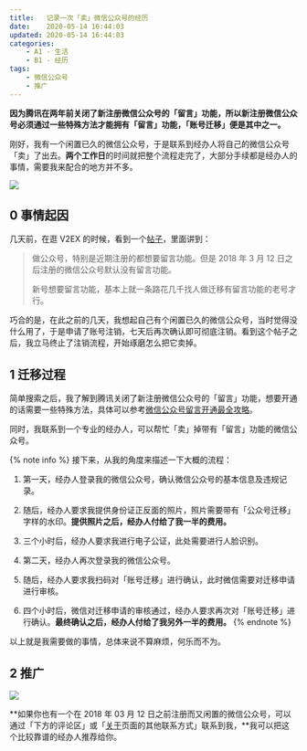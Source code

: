 ```yaml
---
title:   记录一次「卖」微信公众号的经历
date:    2020-05-14 16:44:03
updated: 2020-05-14 16:44:03
categories:
    - A1 - 生活
    - B1 - 经历
tags:
    - 微信公众号
    - 推广
---
```


**因为腾讯在两年前关闭了新注册微信公众号的「留言」功能，所以新注册微信公众号必须通过一些特殊方法才能拥有「留言」功能，「账号迁移」便是其中之一。**

刚好，我有一个闲置已久的微信公众号，于是联系到经办人将自己的微信公众号「卖」了出去。**两个工作日**的时间就把整个流程走完了，大部分手续都是经办人的事情，需要我来配合的地方并不多。

<img src="https://cdn.jsdelivr.net/gh/ProgCZ/image-cloud-a@master/2020/05/03.png" style="zoom:100%"/>

<!-- more -->

## 0 事情起因

几天前，在逛 V2EX 的时候，看到一个[帖子](https://www.v2ex.com/t/668420)，里面讲到：

> 做公众号，特别是近期注册的都想要留言功能。但是 2018 年 3 月 12 日之后注册的微信公众号默认没有留言功能。
>
> 新号想要留言功能，基本上就一条路花几千找人做迁移有留言功能的老号才行。

巧合的是，在此之前的几天，我想起自己有个闲置已久的微信公众号，当时觉得没什么用了，于是申请了账号注销，七天后再次确认即可彻底注销。看到这个帖子之后，我立马终止了注销流程，开始琢磨怎么把它卖掉。

## 1 迁移过程

简单搜索之后，我了解到腾讯关闭了新注册微信公众号的「留言」功能，想要开通的话需要一些特殊方法，具体可以参考[微信公众号留言开通最全攻略](https://zhuanlan.zhihu.com/p/63996356)。

同时，我联系到一个专业的经办人，可以帮忙「卖」掉带有「留言」功能的微信公众号。

{% note info %}
接下来，从我的角度来描述一下大概的流程：

1. 第一天，经办人登录我的微信公众号，确认微信公众号的基本信息及违规记录。

2. 随后，经办人要求我提供身份证正反面的照片，照片需要带有「公众号迁移」字样的水印。**提供照片之后，经办人付给了我一半的费用。**

3. 三个小时后，经办人要求我进行电子公证，此处需要进行人脸识别。

4. 第二天，经办人再次登录我的微信公众号。

5. 随后，经办人要求我扫码对「账号迁移」进行确认，此时微信需要对迁移申请进行审核。

6. 四个小时后，微信对迁移申请的审核通过，经办人要求再次对「账号迁移」进行确认。**最终确认之后，经办人付给了我另外一半的费用。**
{% endnote %}

以上就是我需要做的事情，总体来说不算麻烦，何乐而不为。

## 2 推广

<img src="https://cdn.jsdelivr.net/gh/ProgCZ/image-cloud-a@master/2020/05/04.png" style="zoom:100%"/>

**如果你也有一个在 2018 年 03 月 12 日之前注册而又闲置的微信公众号，可以通过「下方的评论区」或「[关于](/about/)页面的其他联系方式」联系到我，**我可以把这个比较靠谱的经办人推荐给你。
